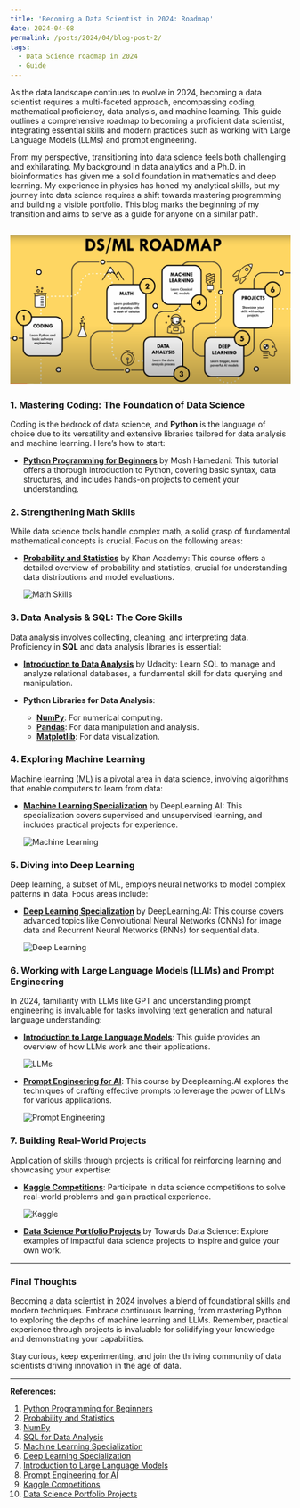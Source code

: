 ```yaml
---
title: 'Becoming a Data Scientist in 2024: Roadmap'
date: 2024-04-08
permalink: /posts/2024/04/blog-post-2/
tags:
  - Data Science roadmap in 2024
  - Guide
---
```


As the data landscape continues to evolve in 2024, becoming a data scientist requires a multi-faceted approach, encompassing coding, mathematical proficiency, data analysis, and machine learning. This guide outlines a comprehensive roadmap to becoming a proficient data scientist, integrating essential skills and modern practices such as working with Large Language Models (LLMs) and prompt engineering. 

From my perspective, transitioning into data science feels both challenging and exhilarating. My background in data analytics and a Ph.D. in bioinformatics has given me a solid foundation in mathematics and deep learning. My experience in physics has honed my analytical skills, but my journey into data science requires a shift towards mastering programming and building a visible portfolio. This blog marks the beginning of my transition and aims to serve as a guide for anyone on a similar path.

  ![DataScientist Roadmap 2024](/images/DS_roadmap_2024.png)
---

### 1. Mastering Coding: The Foundation of Data Science

Coding is the bedrock of data science, and **Python** is the language of choice due to its versatility and extensive libraries tailored for data analysis and machine learning. Here’s how to start:

- **[Python Programming for Beginners](https://codewithmosh.com/courses/enrolled/327363)** by Mosh Hamedani: This tutorial offers a thorough introduction to Python, covering basic syntax, data structures, and includes hands-on projects to cement your understanding.


### 2. Strengthening Math Skills

While data science tools handle complex math, a solid grasp of fundamental mathematical concepts is crucial. Focus on the following areas:

- **[Probability and Statistics](https://www.khanacademy.org/math/statistics-probability)** by Khan Academy: This course offers a detailed overview of probability and statistics, crucial for understanding data distributions and model evaluations.
  
  ![Math Skills](https://cdn.kastatic.org/images/facebook-og/meta-image-statistics-and-probability.png)

### 3. Data Analysis & SQL: The Core Skills

Data analysis involves collecting, cleaning, and interpreting data. Proficiency in **SQL** and data analysis libraries is essential:

- **[Introduction to Data Analysis](https://www.udacity.com/course/sql-for-data-analysis--ud198)** by Udacity: Learn SQL to manage and analyze relational databases, a fundamental skill for data querying and manipulation.

- **Python Libraries for Data Analysis**:
  - **[NumPy](https://numpy.org/)**: For numerical computing.
  - **[Pandas](https://pandas.pydata.org/)**: For data manipulation and analysis.
  - **[Matplotlib](https://matplotlib.org/)**: For data visualization.

### 4. Exploring Machine Learning

Machine learning (ML) is a pivotal area in data science, involving algorithms that enable computers to learn from data:

- **[Machine Learning Specialization](https://www.coursera.org/specializations/machine-learning)** by DeepLearning.AI: This specialization covers supervised and unsupervised learning, and includes practical projects for experience.
  
  ![Machine Learning](https://d3njjcbhbojbot.cloudfront.net/api/utilities/v1/imageproxy/https://images.ctfassets.net/wp1lcwdav1p1/YJ84xa1ZXbmZ27hdRCZ0B/168e7ffb83d885d3909299d85c115e0b/Machine_Learning_Andrew_Ng.jpg?auto=format%2Ccompress&fit=crop&q=80&w=1920)

### 5. Diving into Deep Learning

Deep learning, a subset of ML, employs neural networks to model complex patterns in data. Focus areas include:

- **[Deep Learning Specialization](https://www.coursera.org/specializations/deep-learning)** by DeepLearning.AI: This course covers advanced topics like Convolutional Neural Networks (CNNs) for image data and Recurrent Neural Networks (RNNs) for sequential data.
  
  ![Deep Learning](https://d3njjcbhbojbot.cloudfront.net/api/utilities/v1/imageproxy/https://images.ctfassets.net/wp1lcwdav1p1/2nbDg0QakMgJHDxxwbjOpB/2e6f5151454c3139cbd8ec24b12386e4/deeplearning_specialization.jpg?auto=format%2Ccompress&fit=crop&q=80&w=1920)

### 6. Working with Large Language Models (LLMs) and Prompt Engineering

In 2024, familiarity with LLMs like GPT and understanding prompt engineering is invaluable for tasks involving text generation and natural language understanding:

- **[Introduction to Large Language Models](https://learn.microsoft.com/en-us/azure/ai-services/text-analytics/)**: This guide provides an overview of how LLMs work and their applications.
  
  ![LLMs](https://learn.microsoft.com/en-us/azure/ai-services/media/guides-logos/logo-text-analytics.png)

- **[Prompt Engineering for AI](https://www.deeplearning.ai/short-courses/prompt-engineering-for-chatgpt/)**: This course by Deeplearning.AI explores the techniques of crafting effective prompts to leverage the power of LLMs for various applications.
  
  ![Prompt Engineering](https://d3njjcbhbojbot.cloudfront.net/api/utilities/v1/imageproxy/https://images.ctfassets.net/wp1lcwdav1p1/5coqK1IXHYXqR9Hgck8Zb4/6c9b2ad187ec67978f5e7e2c80328594/pexels-adrien-olichon-2387793.jpg?auto=format%2Ccompress&fit=crop&q=80&w=1920)

### 7. Building Real-World Projects

Application of skills through projects is critical for reinforcing learning and showcasing your expertise:

- **[Kaggle Competitions](https://www.kaggle.com/competitions)**: Participate in data science competitions to solve real-world problems and gain practical experience.
  
  ![Kaggle](https://storage.googleapis.com/kaggle-media/competitions/Kaggle_Competitions_Header.jpg)

- **[Data Science Portfolio Projects](https://towardsdatascience.com/data-science-projects-showcase-portfolio-examples-and-tips-59315d0a39f3)** by Towards Data Science: Explore examples of impactful data science projects to inspire and guide your own work.

---

### Final Thoughts

Becoming a data scientist in 2024 involves a blend of foundational skills and modern techniques. Embrace continuous learning, from mastering Python to exploring the depths of machine learning and LLMs. Remember, practical experience through projects is invaluable for solidifying your knowledge and demonstrating your capabilities.

Stay curious, keep experimenting, and join the thriving community of data scientists driving innovation in the age of data.

---

**References:**

1. [Python Programming for Beginners](https://codewithmosh.com/courses/enrolled/327363)
2. [Probability and Statistics](https://www.khanacademy.org/math/statistics-probability)
3. [NumPy](https://numpy.org/)
4. [SQL for Data Analysis](https://www.udacity.com/course/sql-for-data-analysis--ud198)
5. [Machine Learning Specialization](https://www.coursera.org/specializations/machine-learning)
6. [Deep Learning Specialization](https://www.coursera.org/specializations/deep-learning)
7. [Introduction to Large Language Models](https://learn.microsoft.com/en-us/azure/ai-services/text-analytics/)
8. [Prompt Engineering for AI](https://www.deeplearning.ai/short-courses/prompt-engineering-for-chatgpt/)
9. [Kaggle Competitions](https://www.kaggle.com/competitions)
10. [Data Science Portfolio Projects](https://towardsdatascience.com/data-science-projects-showcase-portfolio-examples-and-tips-59315d0a39f3)
  
